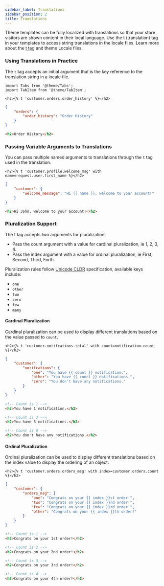 ```yaml
---
sidebar_label: Translations
sidebar_position: 2
title: Translations
---
```


Theme templates can be fully localized with translations so that your store visitors are shown content in their local language. Use the t (translation) tag in your templates to access string translations in the locale files. Learn more about the [t tag](templates/tags.md#t) and theme Locale files.

### Using Translations in Practice

The `t` tag accepts an initial argument that is the key reference to the translation string in a locale file.

```mdx-code-block
import Tabs from '@theme/Tabs';
import TabItem from '@theme/TabItem';
```

<Tabs>
<TabItem value="template" label="Template">

```django
<h2>{% t 'customer.orders.order_history' %}</h2>
```

</TabItem>
<TabItem value="locale" label="en.default.json">

```json
{
    "orders": {
        "order_history": "Order History"
    }
}
```

</TabItem>
<TabItem value="result" label="Result">

```html
<h2>Order History</h2>
```

</TabItem>
</Tabs>


### Passing Variable Arguments to Translations

You can pass multiple named arguments to translations through the `t` tag used in the translation.

<Tabs>
<TabItem value="template" label="Template">

```django
<h2>{% t 'customer.profile.welcome_msg' with name=request.user.first_name %}</h2>
```

</TabItem>
<TabItem value="locale" label="en.default.json">

```json
{
    "customer": {
        "welcome_message": "Hi {{ name }}, welcome to your account!"
    }
}
```

</TabItem>
<TabItem value="result" label="Result">

```html
<h2>Hi John, welcome to your account!</h2>
```

</TabItem>
</Tabs>


### Pluralization Support

The t tag accepts two arguments for pluralization:
- Pass the count argument with a value for cardinal pluralization, ie 1, 2, 3, 4.
- Pass the index argument with a value for ordinal pluralization, ie First, Second, Third, Forth.

Pluralization rules follow [Unicode CLDR](https://github.com/unicode-org/cldr) specification, available keys include:

- `one`
- `other`
- `two`
- `zero`
- `few`
- `many`

#### Cardinal Pluralization

Cardinal pluralization can be used to display different translations based on the value passed to `count`.

<Tabs>
<TabItem value="template" label="Template">

```django
<h2>{% t 'customer.notifcations.total' with count=notification.count %}</h2>
```

</TabItem>
<TabItem value="locale" label="en.default.json">

```json
{
    "customer": {
        "notifcations": {
            "one": "You have {{ count }} notification.",
            "other": "You have {{ count }} notifications.",
            "zero": "You don't have any notifications."
        }
    }
}
```

</TabItem>
<TabItem value="result" label="Result">

```html
<!-- Count is 1 -->
<h2>You have 1 notification.</h2>

<!-- Count is 3 -->
<h2>You have 3 notifications.</h2>

<!-- Count is 0 -->
<h2>You don't have any notifications.</h2>
```

</TabItem>
</Tabs>


#### Ordinal Pluralization

Ordinal pluralization can be used to display different translations based on the index value to display the ordering of an object.

<Tabs>
<TabItem value="template" label="Template">

```django
<h2>{% t 'customer.orders.orders_msg' with index=customer.orders.count %}</h2>
```

</TabItem>
<TabItem value="locale" label="en.default.json">

```json
{
    "customer": {
        "orders_msg": {
            "one": "Congrats on your {{ index }}st order!",
            "two": "Congrats on your {{ index }}nd order!",
            "few": "Congrats on your {{ index }}rd order!",
            "other": "Congrats on your {{ index }}th order!"
        }
    }
}
```

</TabItem>
<TabItem value="result" label="Result">

```html
<!-- Count is 1 -->
<h2>Congrats on your 1st order!</h2>

<!-- Count is 2 -->
<h2>Congrats on your 2nd order!</h2>

<!-- Count is 3 -->
<h2>Congrats on your 3rd order!</h2>

<!-- Count is 4 -->
<h2>Congrats on your 4th order!</h2>
```

</TabItem>
</Tabs>
